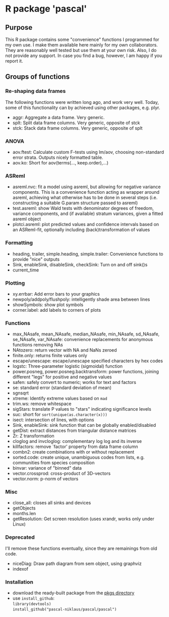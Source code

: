 # R package 'pascal'

## Purpose

This R package contains some "convenience" functions I programmed for my own use. 
I make them available here mainly for my own collaborators. 
They are reasonably well tested but use them at your own risk. 
Also, I do not provide any support. In case you find a bug, however, I am happy if you report it. 

## Groups of functions 

### Re-shaping data frames

The following functions were written long ago, and work very well. 
Today, some of this functionality can by achieved using other packages, e.g. plyr.

- aggr: Aggregate a data frame. Very generic.
- splt: Split data frame columns. Very generic, opposite of stck 
- stck: Stack data frame columns. Very generic, opposite of splt

### ANOVA

- aov.ftest: Calculate custom F-tests using lm/aov, choosing non-standard error strata. 
Outputs nicely formatted table.
- aov.ko: Short for aov(terms(..., keep.order),...)

### ASReml

- asreml.nvc: fit a model using asreml, but allowing for negative variance components. 
  This is a convenience function acting as wrapper around asreml, achieving what otherwise has to be done in several steps (i.e. constructing a suitable G.param structure passed to asreml)
- test.asreml: show Wald tests with denominator degrees of freedom, variance components, and (if available) stratum variances,
 given a fitted asreml object
- plotci.asreml: plot predicted values and confidence intervals based on an ASReml-fit, optionally including (back)transformation of values 

### Formatting

- heading, trailer, simple.heading, simple.trailer: Convenience functions to provide "nice" outputs
- Sink, enableSink, disableSink, checkSink: Turn on and off sink()s
- current_time

### Plotting

- xy.errbar: Add error bars to your graphics
- newpoly/addpoly/flushpoly: intelligently shade area between lines
- showSymbols: show plot symbols
- corner.label: add labels to corners of plots

### Functions

- max_NAsafe, mean_NAsafe, median_NAsafe, min_NAsafe, sd_NAsafe, se_NAsafe, var_NAsafe: convenience replacements for anonymous functions removing NAs
- NAtozero: return vector with NA and NaNs zeroed
- finite.only: returns finite values only
- escape/unescape: escape/unescape specified characters by hex codes
- logstc: Three-parameter logistic (sigmoidal) function
- power.posneg, power.posneg.backtransform: power functions, joining different "legs" for positive and negative values
- safen: safely convert to numeric; works for text and factors 
- se: standard error (standard deviation of mean)
- sgnsqrt
- xtreme: Identify extreme values based on `mad`
- trim.ws: remove whitespace 
- sigStars: translate P values to "stars" indicating significance levels
- suc: short for `sort(unique(as.character(x)))`
- isect: intersection of lines, with options
- Sink, enableSink: sink function that can be globally enabled/disabled
- getDist: extract distances from triangular distance matrices
- Zr: Z transformation
- cloglog and invcloglog: complementary log log and its inverse
- killfactors: remove `factor' property from data frame column
- combn2: create combinations with or without replacement
- sorted.code: create unique, unambiguous codes from lists, e.g. communities from species composition 
- binvar: variance of "binned" data
- vector.crossprod: cross-product of 3D-vectors
- vector.norm: p-norm of vectors

### Misc

- close_all: closes all sinks and devices
- getObjects
- months.len
- getResolution: Get screen resolution (uses xrandr, works only under Linux)

### Deprecated

I'll remove these functions eventually, since they are remainings from old code.

- niceDiag: Draw path diagram from sem object, using graphviz
- indexof

### Installation

* download the ready-built package from the [pkgs directory](https://github.com/pascal-niklaus/pascal/tree/master/pkgs)
* use `install_github`:  
`library(devtools)`  
`install_github("pascal-niklaus/pascal/pascal")`


